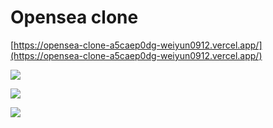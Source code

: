 # Opensea clone

[https://opensea-clone-a5caep0dg-weiyun0912.vercel.app/](https://opensea-clone-a5caep0dg-weiyun0912.vercel.app/)

![](https://i.imgur.com/2Mvcl1Q.jpg)

![](https://i.imgur.com/b3rhwZx.png)

![](https://i.imgur.com/0UKfLPu.jpg)
